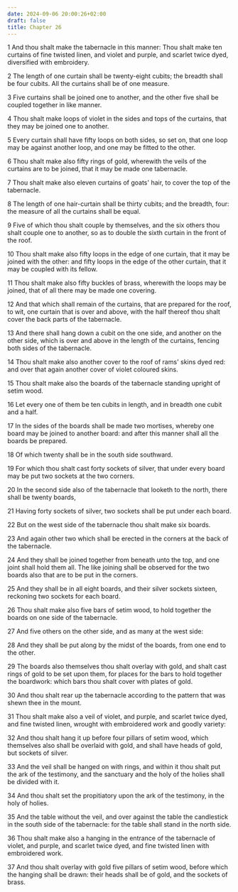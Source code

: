 ```yaml
---
date: 2024-09-06 20:00:26+02:00
draft: false
title: Chapter 26
---
```




1 And thou shalt make the tabernacle in this manner: Thou shalt make ten curtains of fine twisted linen, and violet and purple, and scarlet twice dyed, diversified with embroidery.

2 The length of one curtain shall be twenty-eight cubits; the breadth shall be four cubits. All the curtains shall be of one measure.

3 Five curtains shall be joined one to another, and the other five shall be coupled together in like manner.

4 Thou shalt make loops of violet in the sides and tops of the curtains, that they may be joined one to another.

5 Every curtain shall have fifty loops on both sides, so set on, that one loop may be against another loop, and one may be fitted to the other.

6 Thou shalt make also fifty rings of gold, wherewith the veils of the curtains are to be joined, that it may be made one tabernacle.

7 Thou shalt make also eleven curtains of goats' hair, to cover the top of the tabernacle.

8 The length of one hair-curtain shall be thirty cubits; and the breadth, four: the measure of all the curtains shall be equal.

9 Five of which thou shalt couple by themselves, and the six others thou shalt couple one to another, so as to double the sixth curtain in the front of the roof.

10 Thou shalt make also fifty loops in the edge of one curtain, that it may be joined with the other: and fifty loops in the edge of the other curtain, that it may be coupled with its fellow.

11 Thou shalt make also fifty buckles of brass, wherewith the loops may be joined, that of all there may be made one covering.

12 And that which shall remain of the curtains, that are prepared for the roof, to wit, one curtain that is over and above, with the half thereof thou shalt cover the back parts of the tabernacle.

13 And there shall hang down a cubit on the one side, and another on the other side, which is over and above in the length of the curtains, fencing both sides of the tabernacle.

14 Thou shalt make also another cover to the roof of rams' skins dyed red: and over that again another cover of violet coloured skins.

15 Thou shalt make also the boards of the tabernacle standing upright of setim wood.

16 Let every one of them be ten cubits in length, and in breadth one cubit and a half.

17 In the sides of the boards shall be made two mortises, whereby one board may be joined to another board: and after this manner shall all the boards be prepared.

18 Of which twenty shall be in the south side southward.

19 For which thou shalt cast forty sockets of silver, that under every board may be put two sockets at the two corners.

20 In the second side also of the tabernacle that looketh to the north, there shall be twenty boards,

21 Having forty sockets of silver, two sockets shall be put under each board.

22 But on the west side of the tabernacle thou shalt make six boards.

23 And again other two which shall be erected in the corners at the back of the tabernacle.

24 And they shall be joined together from beneath unto the top, and one joint shall hold them all. The like joining shall be observed for the two boards also that are to be put in the corners.

25 And they shall be in all eight boards, and their silver sockets sixteen, reckoning two sockets for each board.

26 Thou shalt make also five bars of setim wood, to hold together the boards on one side of the tabernacle.

27 And five others on the other side, and as many at the west side:

28 And they shall be put along by the midst of the boards, from one end to the other.

29 The boards also themselves thou shalt overlay with gold, and shalt cast rings of gold to be set upon them, for places for the bars to hold together the boardwork: which bars thou shalt cover with plates of gold.

30 And thou shalt rear up the tabernacle according to the pattern that was shewn thee in the mount.

31 Thou shalt make also a veil of violet, and purple, and scarlet twice dyed, and fine twisted linen, wrought with embroidered work and goodly variety:

32 And thou shalt hang it up before four pillars of setim wood, which themselves also shall be overlaid with gold, and shall have heads of gold, but sockets of silver.

33 And the veil shall be hanged on with rings, and within it thou shalt put the ark of the testimony, and the sanctuary and the holy of the holies shall be divided with it.

34 And thou shalt set the propitiatory upon the ark of the testimony, in the holy of holies.

35 And the table without the veil, and over against the table the candlestick in the south side of the tabernacle: for the table shall stand in the north side.

36 Thou shalt make also a hanging in the entrance of the tabernacle of violet, and purple, and scarlet twice dyed, and fine twisted linen with embroidered work.

37 And thou shalt overlay with gold five pillars of setim wood, before which the hanging shall be drawn: their heads shall be of gold, and the sockets of brass.

